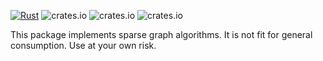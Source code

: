 [![Rust](https://github.com/timleslie/sparse_graph/actions/workflows/rust.yml/badge.svg)](https://github.com/timleslie/sparse_graph/actions/workflows/rust.yml) ![crates.io](https://img.shields.io/crates/v/sparse_graph.svg) ![crates.io](https://img.shields.io/crates/l/sparse_graph.svg) ![crates.io](https://img.shields.io/crates/d/sparse_graph.svg)

This package implements sparse graph algorithms. It is not fit for general consumption. Use at your own risk.